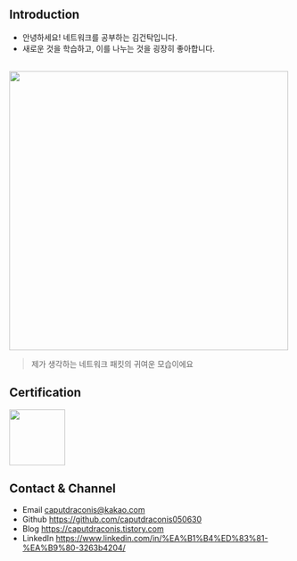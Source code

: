 ## Introduction
- 안녕하세요! 네트워크를 공부하는 김건탁입니다.
- 새로운 것을 학습하고, 이를 나누는 것을 굉장히 좋아합니다.

<br />
<a href="https://s3.us-west-2.amazonaws.com/secure.notion-static.com/7500aedf-a0ca-47af-8f5d-9f6dcdd69a9a/Untitled.gif?X-Amz-Algorithm=AWS4-HMAC-SHA256&X-Amz-Content-Sha256=UNSIGNED-PAYLOAD&X-Amz-Credential=AKIAT73L2G45EIPT3X45%2F20230308%2Fus-west-2%2Fs3%2Faws4_request&X-Amz-Date=20230308T042412Z&X-Amz-Expires=86400&X-Amz-Signature=c43f74cce40d7fe9a1a1680bbc1908c9111a75f4c460d7cd45f08ab3138f5bc1&X-Amz-SignedHeaders=host&response-content-disposition=filename%3D%22Untitled.gif%22&x-id=GetObject"><img src="https://s3.us-west-2.amazonaws.com/secure.notion-static.com/7500aedf-a0ca-47af-8f5d-9f6dcdd69a9a/Untitled.gif?X-Amz-Algorithm=AWS4-HMAC-SHA256&X-Amz-Content-Sha256=UNSIGNED-PAYLOAD&X-Amz-Credential=AKIAT73L2G45EIPT3X45%2F20230308%2Fus-west-2%2Fs3%2Faws4_request&X-Amz-Date=20230308T042412Z&X-Amz-Expires=86400&X-Amz-Signature=c43f74cce40d7fe9a1a1680bbc1908c9111a75f4c460d7cd45f08ab3138f5bc1&X-Amz-SignedHeaders=host&response-content-disposition=filename%3D%22Untitled.gif%22&x-id=GetObject" width="500"></a>

> 제가 생각하는 네트워크 패킷의 귀여운 모습이에요






## Certification
<a href="https://www.credly.com/badges/723ea604-35c4-4730-a1fe-1a12a6f6afdc/public_url"><img src="https://images.credly.com/size/220x220/images/0e284c3f-5164-4b21-8660-0d84737941bc/image.png" width="100"></a>



## Contact & Channel
- Email      caputdraconis@kakao.com
- Github     https://github.com/caputdraconis050630
- Blog       https://caputdraconis.tistory.com
- LinkedIn   https://www.linkedin.com/in/%EA%B1%B4%ED%83%81-%EA%B9%80-3263b4204/
